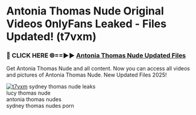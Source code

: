 # Antonia Thomas Nude Original Videos 0nlyFans Leaked - Files Updated! (t7vxm)

<h3>🔴 CLICK HERE 🌐==►► <a href="https://tinyurl.com/52m3yx9h" rel="nofollow">Antonia Thomas Nude Updated Files</a></h3>

Get Antonia Thomas Nude and all content. Now you can access all videos and pictures of Antonia Thomas Nude. New Updated Files 2025!

[![t7vxm](https://i.imgur.com/TnHtlc8.gif)](https://tinyurl.com/52m3yx9h)
sydney thomas nude leaks<br>
lucy thomas nude<br>
antonia thomas nudes<br>
sydney thomas nudes porn